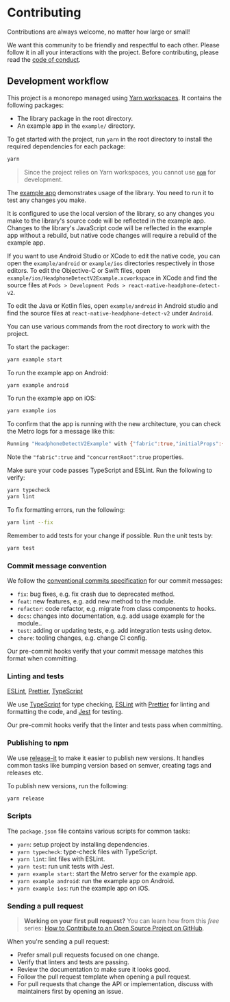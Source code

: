 # Contributing

Contributions are always welcome, no matter how large or small!

We want this community to be friendly and respectful to each other. Please follow it in all your interactions with the project. Before contributing, please read the [code of conduct](./CODE_OF_CONDUCT.md).

## Development workflow

This project is a monorepo managed using [Yarn workspaces](https://yarnpkg.com/features/workspaces). It contains the following packages:

- The library package in the root directory.
- An example app in the `example/` directory.

To get started with the project, run `yarn` in the root directory to install the required dependencies for each package:

```sh
yarn
```

> Since the project relies on Yarn workspaces, you cannot use [`npm`](https://github.com/npm/cli) for development.

The [example app](/example/) demonstrates usage of the library. You need to run it to test any changes you make.

It is configured to use the local version of the library, so any changes you make to the library's source code will be reflected in the example app. Changes to the library's JavaScript code will be reflected in the example app without a rebuild, but native code changes will require a rebuild of the example app.

If you want to use Android Studio or XCode to edit the native code, you can open the `example/android` or `example/ios` directories respectively in those editors. To edit the Objective-C or Swift files, open `example/ios/HeadphoneDetectV2Example.xcworkspace` in XCode and find the source files at `Pods > Development Pods > react-native-headphone-detect-v2`.

To edit the Java or Kotlin files, open `example/android` in Android studio and find the source files at `react-native-headphone-detect-v2` under `Android`.

You can use various commands from the root directory to work with the project.

To start the packager:

```sh
yarn example start
```

To run the example app on Android:

```sh
yarn example android
```

To run the example app on iOS:

```sh
yarn example ios
```

To confirm that the app is running with the new architecture, you can check the Metro logs for a message like this:

```sh
Running "HeadphoneDetectV2Example" with {"fabric":true,"initialProps":{"concurrentRoot":true},"rootTag":1}
```

Note the `"fabric":true` and `"concurrentRoot":true` properties.

Make sure your code passes TypeScript and ESLint. Run the following to verify:

```sh
yarn typecheck
yarn lint
```

To fix formatting errors, run the following:

```sh
yarn lint --fix
```

Remember to add tests for your change if possible. Run the unit tests by:

```sh
yarn test
```

### Commit message convention

We follow the [conventional commits specification](https://www.conventionalcommits.org/en) for our commit messages:

- `fix`: bug fixes, e.g. fix crash due to deprecated method.
- `feat`: new features, e.g. add new method to the module.
- `refactor`: code refactor, e.g. migrate from class components to hooks.
- `docs`: changes into documentation, e.g. add usage example for the module..
- `test`: adding or updating tests, e.g. add integration tests using detox.
- `chore`: tooling changes, e.g. change CI config.

Our pre-commit hooks verify that your commit message matches this format when committing.

### Linting and tests

[ESLint](https://eslint.org/), [Prettier](https://prettier.io/), [TypeScript](https://www.typescriptlang.org/)

We use [TypeScript](https://www.typescriptlang.org/) for type checking, [ESLint](https://eslint.org/) with [Prettier](https://prettier.io/) for linting and formatting the code, and [Jest](https://jestjs.io/) for testing.

Our pre-commit hooks verify that the linter and tests pass when committing.

### Publishing to npm

We use [release-it](https://github.com/release-it/release-it) to make it easier to publish new versions. It handles common tasks like bumping version based on semver, creating tags and releases etc.

To publish new versions, run the following:

```sh
yarn release
```

### Scripts

The `package.json` file contains various scripts for common tasks:

- `yarn`: setup project by installing dependencies.
- `yarn typecheck`: type-check files with TypeScript.
- `yarn lint`: lint files with ESLint.
- `yarn test`: run unit tests with Jest.
- `yarn example start`: start the Metro server for the example app.
- `yarn example android`: run the example app on Android.
- `yarn example ios`: run the example app on iOS.

### Sending a pull request

> **Working on your first pull request?** You can learn how from this _free_ series: [How to Contribute to an Open Source Project on GitHub](https://app.egghead.io/playlists/how-to-contribute-to-an-open-source-project-on-github).

When you're sending a pull request:

- Prefer small pull requests focused on one change.
- Verify that linters and tests are passing.
- Review the documentation to make sure it looks good.
- Follow the pull request template when opening a pull request.
- For pull requests that change the API or implementation, discuss with maintainers first by opening an issue.
